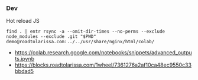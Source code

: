 


### Dev

Hot reload JS

````
find . | entr rsync -a --omit-dir-times --no-perms --exclude node_modules --exclude .git "$PWD" demo@roadtolarissa.com:../../usr/share/nginx/html/colab/
````

- https://colab.research.google.com/notebooks/snippets/advanced_outputs.ipynb
- https://blocks.roadtolarissa.com/1wheel/7361276a2af10ca48ec9550c33bbdad5
